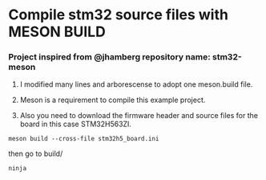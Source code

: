 # Compile stm32 source files with MESON BUILD 

### Project inspired from @jhamberg repository name: stm32-meson

1. I modified many lines and arborescense to adopt one meson.build file.

2. Meson is a requirement to compile this example project.

3. Also you need to download the firmware header and source files
   for the board in this case STM32H563ZI.

```
meson build --cross-file stm32h5_board.ini
```

then go to build/

```
ninja
```
